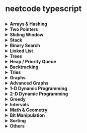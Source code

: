 <strong><h3>neetcode typescript</h3></strong>
---------------------------------------------

<details>
<summary><strong>Arrays & Hashing</strong></summary>

- [ ] Design Hash Table
- [x] Contains Duplicate
- [x] Valid Anagram
- [x] Two Sum
- [x] Group Anagrams
- [x] Remove Element
- [x] Top K Frequent Elements
- [x] Encode and Decode Strings
- [x] Product of Array Except Self
- [x] Valid Sudoku
- [x] Longest Consecutive Sequence

</details>

<details>
<summary><strong>Two Pointers</strong></summary>

- [x] Valid Palindrome
- [x] Merge Sorted Array
- [x] Remove Duplicates From Sorted Array
- [x] Remove Duplicates From Sorted Array II
- [x] Two Integer Sum II
- [x] 3Sum
- [x] Container With Most Water
- [x] Trapping Rain Water

</details>

<details>
<summary><strong>Sliding Window</strong></summary>

- [x] Best Time to Buy and Sell Stock
- [x] Longest Substring Without Repeating Characters
- [x] Longest Repeating Character Replacement
- [x] Permutation In String
- [x] Minimum Window Substring
- [ ] Sliding Window Maximum

</details>

<details>
<summary><strong>Stack</strong></summary>

- [x] Valid Parentheses
- [x] Min Stack
- [x] Evaluate Reverse Polish Notation
- [x] Generate Parentheses
- [x] Daily Temperatures
- [x] Car Fleet
- [ ] Largest Rectangle In Histogram

</details>

<details>
<summary><strong>Binary Search</strong></summary>

- [x] Binary Search
- [x] Search In A Binary Search Tree
- [x] Search a 2D Matrix
- [x] Koko Eating Bananas
- [x] Find Minimum In Rotated Sorted Array
- [x] Search In Rotated Sorted Array
- [x] Time Based Key Value Store
- [ ] Median of Two Sorted Arrays

</details>

<details>
<summary><strong>Linked List</strong></summary>

- [x] Reverse Linked List
- [x] Merge Two Sorted Linked Lists
- [x] Linked List Cycle
- [x] Linked List Cycle II
- [x] Middle of the Linked List
- [x] Maximum Twin Sum of a Linked List
- [x] Reorder List
- [x] Remove Nth Node From End of List
- [x] Copy List With Random Pointer
- [x] Add Two Numbers
- [x] Find The Duplicate Number
- [x] LRU Cache
- [ ] Merge K Sorted Lists
- [ ] Reverse Nodes In K Group

</details>

<details>
<summary><strong>Trees</strong></summary>

- [x] Binary Tree Inorder Traversal
- [x] Invert Binary Tree
- [x] Maximum Depth of Binary Tree
- [x] Diameter of Binary Tree
- [x] Balanced Binary Tree
- [x] Same Tree
- [x] Subtree of Another Tree
- [x] Path sum
- [x] Lowest Common Ancestor in Binary Search Tree
- [x] Insert into a Binary Search Tree
- [x] Delete Node in a BST
- [x] Binary Tree Level Order Traversal
- [x] Binary Tree Right Side View
- [x] Count Good Nodes In Binary Tree
- [x] Valid Binary Search Tree
- [x] Kth Smallest Element In a Bst
- [x] Construct Binary Tree From Preorder And Inorder Traversal

</details>

<details>
<summary><strong>Heap / Priority Queue</strong></summary>

- [ ] Design Min Heap
- [x] Kth Largest Element in a Stream
- [x] Last Stone Weight
- [x] K Closest Points to Origin
- [x] Kth Largest Element In An Array
- [x] Task Scheduler
- [x] Design Twitter
- [x] Find Median From Data Stream
</details>

<details>
<summary><strong>Backtracking</strong></summary>

- [x] Path Sum
- [x] Subsets
- [x] Combinations
- [x] Combination Sum
- [x] Combination Sum II
- [x] Permutations
- [x] Permutations II
- [x] Subsets II
- [x] Word Search
- [x] Palindrome Partitioning
- [x] Letter Combinations of a Phone Number
- [ ] N Queens

</details>

<details>
<summary><strong>Tries</strong></summary>

- [x] Implement Trie Prefix Tree
- [x] Design Add And Search Words Data Structure
- [ ] Word Search II

</details>

<details>
<summary><strong>Graphs</strong></summary>

- [x] Matrix DFS
- [x] Matrix BFS
- [x] Adjacency List
- [x] Number of Islands
- [x] Max Area of Island
- [x] Clone Graph
- [x] Islands and Treasure
- [x] Rotting Fruit
- [x] Pacific Atlantic Water Flow
- [x] Surrounded Regions
- [x] Shortest Path in Binary Matrix

</details>

<details>

<summary><strong>Advanced Graphs</strong></summary>

</details>

<details>

<summary><strong>1-D Dynamic Programming</strong></summary>

- [x] Climbing Stairs
- [x] Min Cost Climbing Stairs
- [x] House Robber
- [x] House Robber II
- [x] Maximum Product Subarray
- [x] Longest Increasing Subsequence
- [x] Longest Palindromic Substring
- [x] Palindromic Substrings

</details>

<details>

<summary><strong>2-D Dynamic Programming</strong></summary>

</details>

<details>

<summary><strong>Greedy</strong></summary>

- [x] Maximum Subarray

</details>

<details>

<summary><strong>Intervals</strong></summary>

</details>

<details>

<summary><strong>Math & Geometry</strong></summary>

</details>


<details>
<summary><strong>Bit Manipulation</strong></summary>

- [x] Number of One Bits
- [x] Counting Bits
- [x] Reverse Bits

</details>

<details>
<summary><strong>Sorting</strong></summary>

- [x] Insertion Sort
- [x] Merge Sort
- [x] Quick Sort
- [x] Sort Colors (Bucket Sort)

</details>

<details>
<summary><strong>Others</strong></summary>

- [x] Unique 3-Digit Even Numbers
- [x] Design Spreadsheet
- [ ] Longest Common Prefix of K Strings After Removal

</details>

